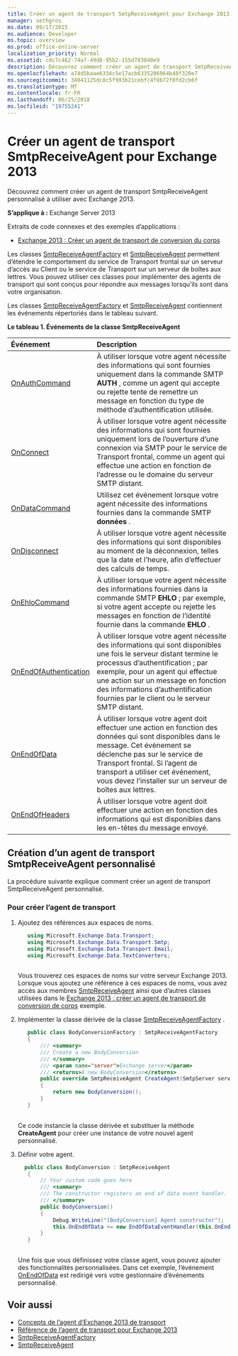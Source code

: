 ```yaml
---
title: Créer un agent de transport SmtpReceiveAgent pour Exchange 2013
manager: sethgros
ms.date: 09/17/2015
ms.audience: Developer
ms.topic: overview
ms.prod: office-online-server
localization_priority: Normal
ms.assetid: cdc7c462-74a7-49d6-95b2-155d783840e9
description: Découvrez comment créer un agent de transport SmtpReceiveAgent personnalisé à utiliser avec Exchange 2013.
ms.openlocfilehash: a74d5baae6334c5e17acb6335206964b48f320e7
ms.sourcegitcommit: 34041125dc8c5f993b21cebfc4f8b72f0fd2cb6f
ms.translationtype: MT
ms.contentlocale: fr-FR
ms.lasthandoff: 06/25/2018
ms.locfileid: "19755241"
---
```

# <a name="create-an-smtpreceiveagent-transport-agent-for-exchange-2013"></a>Créer un agent de transport SmtpReceiveAgent pour Exchange 2013

Découvrez comment créer un agent de transport SmtpReceiveAgent personnalisé à utiliser avec Exchange 2013.
  
**S’applique à :** Exchange Server 2013
  
Extraits de code connexes et des exemples d’applications :

- [Exchange 2013 : Créer un agent de transport de conversion du corps](http://code.msdn.microsoft.com/Exchange/Exchange-2013-Build-a-body-ed36ecb0)
  
Les classes [SmtpReceiveAgentFactory](https://msdn.microsoft.com/library/Microsoft.Exchange.Data.Transport.Smtp.SmtpReceiveAgentFactory.aspx) et [SmtpReceiveAgent](https://msdn.microsoft.com/library/Microsoft.Exchange.Data.Transport.Smtp.SmtpReceiveAgent.aspx) permettent d’étendre le comportement du service de Transport frontal sur un serveur d’accès au Client ou le service de Transport sur un serveur de boîtes aux lettres. Vous pouvez utiliser ces classes pour implémenter des agents de transport qui sont conçus pour répondre aux messages lorsqu’ils sont dans votre organisation. 
  
Les classes [SmtpReceiveAgentFactory](https://msdn.microsoft.com/library/Microsoft.Exchange.Data.Transport.Smtp.SmtpReceiveAgentFactory.aspx) et [SmtpReceiveAgent](https://msdn.microsoft.com/library/Microsoft.Exchange.Data.Transport.Smtp.SmtpReceiveAgent.aspx) contiennent les événements répertoriés dans le tableau suivant. 
  
**Le tableau 1. Événements de la classe SmtpReceiveAgent**

|**Événement**|**Description**|
|:-----|:-----|
|[OnAuthCommand](https://msdn.microsoft.com/library/Microsoft.Exchange.Data.Transport.Smtp.SmtpReceiveAgent.OnAuthCommand.aspx) <br/> |À utiliser lorsque votre agent nécessite des informations qui sont fournies uniquement dans la commande SMTP **AUTH** , comme un agent qui accepte ou rejette tente de remettre un message en fonction du type de méthode d’authentification utilisée.  <br/> |
|[OnConnect](https://msdn.microsoft.com/library/Microsoft.Exchange.Data.Transport.Smtp.SmtpReceiveAgent.OnConnect.aspx) <br/> |À utiliser lorsque votre agent nécessite des informations qui sont fournies uniquement lors de l’ouverture d’une connexion via SMTP pour le service de Transport frontal, comme un agent qui effectue une action en fonction de l’adresse ou le domaine du serveur SMTP distant.  <br/> |
|[OnDataCommand](https://msdn.microsoft.com/library/Microsoft.Exchange.Data.Transport.Smtp.SmtpReceiveAgent.OnDataCommand.aspx) <br/> |Utilisez cet événement lorsque votre agent nécessite des informations fournies dans la commande SMTP **données** .  <br/> |
|[OnDisconnect](https://msdn.microsoft.com/library/Microsoft.Exchange.Data.Transport.Smtp.SmtpReceiveAgent.OnDisconnect.aspx) <br/> |À utiliser lorsque votre agent nécessite des informations qui sont disponibles au moment de la déconnexion, telles que la date et l’heure, afin d’effectuer des calculs de temps.  <br/> |
|[OnEhloCommand](https://msdn.microsoft.com/library/Microsoft.Exchange.Data.Transport.Smtp.SmtpReceiveAgent.OnEhloCommand.aspx) <br/> |À utiliser lorsque votre agent nécessite des informations fournies dans la commande SMTP **EHLO** ; par exemple, si votre agent accepte ou rejette les messages en fonction de l’identité fournie dans la commande **EHLO** .  <br/> |
|[OnEndOfAuthentication](https://msdn.microsoft.com/library/Microsoft.Exchange.Data.Transport.Smtp.SmtpReceiveAgent.OnEndOfAuthentication.aspx) <br/> |À utiliser lorsque votre agent nécessite des informations qui sont disponibles une fois le serveur distant termine le processus d’authentification ; par exemple, pour un agent qui effectue une action sur un message en fonction des informations d’authentification fournies par le client ou le serveur SMTP distant.  <br/> |
|[OnEndOfData](https://msdn.microsoft.com/library/Microsoft.Exchange.Data.Transport.Smtp.SmtpReceiveAgent.OnEndOfData.aspx) <br/> |À utiliser lorsque votre agent doit effectuer une action en fonction des données qui sont disponibles dans le message. Cet événement se déclenche pas sur le service de Transport frontal. Si l’agent de transport a utiliser cet événement, vous devez l’installer sur un serveur de boîtes aux lettres.  <br/> |
|[OnEndOfHeaders](https://msdn.microsoft.com/library/Microsoft.Exchange.Data.Transport.Smtp.SmtpReceiveAgent.OnEndOfHeaders.aspx) <br/> |À utiliser lorsque votre agent doit effectuer une action en fonction des informations qui est disponibles dans les en-têtes du message envoyé.  <br/> |
   
## <a name="creating-a-custom-smtpreceiveagent-transport-agent"></a>Création d’un agent de transport SmtpReceiveAgent personnalisé

La procédure suivante explique comment créer un agent de transport SmtpReceiveAgent personnalisé. 
  
### <a name="to-create-the-transport-agent"></a>Pour créer l’agent de transport

1. Ajoutez des références aux espaces de noms.
    
   ```cs
      using Microsoft.Exchange.Data.Transport;
      using Microsoft.Exchange.Data.Transport.Smtp;
      using Microsoft.Exchange.Data.Transport.Email;
      using Microsoft.Exchange.Data.TextConverters;
  
   ```

   Vous trouverez ces espaces de noms sur votre serveur Exchange 2013. Lorsque vous ajoutez une référence à ces espaces de noms, vous avez accès aux membres [SmtpReceiveAgent](https://msdn.microsoft.com/library/Microsoft.Exchange.Data.Transport.Smtp.SmtpReceiveAgent.aspx) ainsi que d’autres classes utilisées dans le [Exchange 2013 : créer un agent de transport de conversion de corps](http://code.msdn.microsoft.com/Exchange/Exchange-2013-Build-a-body-ed36ecb0) exemple. 
    
2. Implémenter la classe dérivée de la classe [SmtpReceiveAgentFactory](https://msdn.microsoft.com/library/Microsoft.Exchange.Data.Transport.Smtp.SmtpReceiveAgentFactory.aspx) . 
    
   ```cs
      public class BodyConversionFactory : SmtpReceiveAgentFactory
      {
          /// <summary>
          /// Create a new BodyConversion
          /// </summary>
          /// <param name="server">Exchange server</param>
          /// <returns>A new BodyConversion</returns>
          public override SmtpReceiveAgent CreateAgent(SmtpServer server)
          {
              return new BodyConversion();
          }
      }
  
   ```

   Ce code instancie la classe dérivée et substituer la méthode **CreateAgent** pour créer une instance de votre nouvel agent personnalisé. 
    
3. Définir votre agent.
    
   ```cs
     public class BodyConversion : SmtpReceiveAgent
      {
          // Your custom code goes here
          /// <summary>
          /// The constructor registers an end of data event handler.
          /// </summary>
          public BodyConversion()
          {
              Debug.WriteLine("[BodyConversion] Agent constructor");
              this.OnEndOfData += new EndOfDataEventHandler(this.OnEndOfDataHandler);
          }
      }
  
   ```

   Une fois que vous définissez votre classe agent, vous pouvez ajouter des fonctionnalités personnalisées. Dans cet exemple, l’événement [OnEndOfData](https://msdn.microsoft.com/library/Microsoft.Exchange.Data.Transport.Smtp.SmtpReceiveAgent.OnEndOfData.aspx) est redirigé vers votre gestionnaire d’événements personnalisé. 
    
## <a name="see-also"></a>Voir aussi

- [Concepts de l’agent d’Exchange 2013 de transport](transport-agent-concepts-in-exchange-2013.md)    
- [Référence de l’agent de transport pour Exchange 2013](transport-agent-reference-for-exchange-2013.md)    
- [SmtpReceiveAgentFactory](https://msdn.microsoft.com/library/Microsoft.Exchange.Data.Transport.Smtp.SmtpReceiveAgentFactory.aspx)    
- [SmtpReceiveAgent](https://msdn.microsoft.com/library/Microsoft.Exchange.Data.Transport.Smtp.SmtpReceiveAgent.aspx)
    

